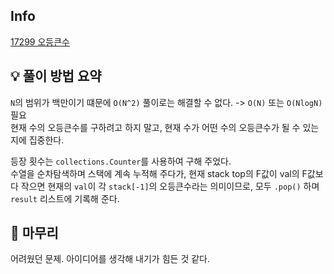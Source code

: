 ## Info
[17299 오등큰수](https://www.acmicpc.net/problem/17299)

## 💡 풀이 방법 요약
`N`의 범위가 백만이기 떄문에 `O(N^2)` 풀이로는 해결할 수 없다. -> `O(N)` 또는 `O(NlogN)` 필요  
현재 수의 오등큰수를 구하려고 하지 말고, 현재 수가 어떤 수의 오등큰수가 될 수 있는지에 집중한다.  
  
등장 횟수는 `collections.Counter`를 사용하여 구해 주었다.  
수열을 순차탐색하며 스택에 계속 누적해 주다가, 현재 stack top의 F값이 val의 F값보다 작으면 현재의 `val`이 각 `stack[-1]`의 오등큰수라는 의미이므로, 모두 `.pop()` 하며 `result` 리스트에 기록해 준다.

## 🙂 마무리
어려웠던 문제. 아이디어를 생각해 내기가 힘든 것 같다.
